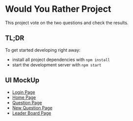 # Would You Rather Project

This project vote on the two questions and check the results.

## TL;DR

To get started developing right away:

* install all project dependencies with `npm install`
* start the development server with `npm start`

## UI MockUp

* [Login Page](https://www.figma.com/file/YHg85xWZxVEdVyXlJSFPMo/Untitled?node-id=0%3A1)
* [Home Page](https://www.figma.com/file/YHg85xWZxVEdVyXlJSFPMo/Untitled?node-id=10%3A69)
* [Question Page](https://www.figma.com/file/YHg85xWZxVEdVyXlJSFPMo/Untitled?node-id=1%3A3)
* [New Question Page](https://www.figma.com/file/YHg85xWZxVEdVyXlJSFPMo/Untitled?node-id=10%3A51)
* [Leader Board Page](https://www.figma.com/file/YHg85xWZxVEdVyXlJSFPMo/Untitled?node-id=1%3A5)